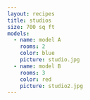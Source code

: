 ```yaml
---
layout: recipes
title: studios
size: 700 sq ft
models:
  - name: model A
    rooms: 2
    color: blue
    picture: studio.jpg
  - name: model B
    rooms: 3
    color: red
    picture: studio2.jpg
---
```

